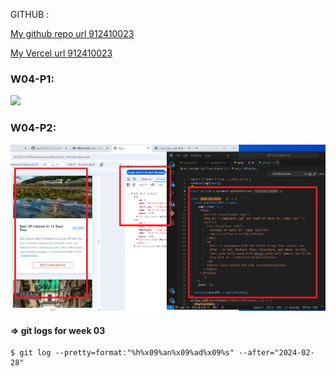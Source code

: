 GITHUB :

[My github repo url 912410023](https://github.com/0x55xx5/1122-js-demo-23)

[My Vercel url 912410023](https://1121-sweb-demo-912410023.vercel.app/)

### W04-P1:

![](w04-p1.png)

### W04-P2:

![](w04-p2.png)

#### => git logs for week 03

```
$ git log --pretty=format:"%h%x09%an%x09%ad%x09%s" --after="2024-02-28"


```
